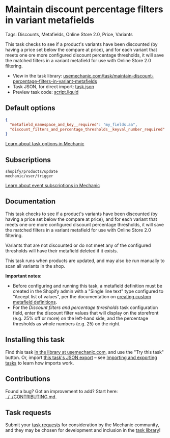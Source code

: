 # Maintain discount percentage filters in variant metafields

Tags: Discounts, Metafields, Online Store 2.0, Price, Variants

This task checks to see if a product's variants have been discounted (by having a price set below the compare at price), and for each variant that meets one ore more configured discount percentage thresholds, it will save the matched filters in a variant metafield for use with Online Store 2.0 filtering.

* View in the task library: [usemechanic.com/task/maintain-discount-percentage-filters-in-variant-metafields](https://usemechanic.com/task/maintain-discount-percentage-filters-in-variant-metafields)
* Task JSON, for direct import: [task.json](../../tasks/maintain-discount-percentage-filters-in-variant-metafields.json)
* Preview task code: [script.liquid](./script.liquid)

## Default options

```json
{
  "metafield_namespace_and_key__required": "my_fields.aa",
  "discount_filters_and_percentage_thresholds__keyval_number_required": null
}
```

[Learn about task options in Mechanic](https://docs.usemechanic.com/article/471-task-options)

## Subscriptions

```liquid
shopify/products/update
mechanic/user/trigger
```

[Learn about event subscriptions in Mechanic](https://docs.usemechanic.com/article/408-subscriptions)

## Documentation

This task checks to see if a product's variants have been discounted (by having a price set below the compare at price), and for each variant that meets one ore more configured discount percentage thresholds, it will save the matched filters in a variant metafield for use with Online Store 2.0 filtering.

Variants that are not discounted or do not meet any of the configured thresholds will have their metafield deleted if it exists.

This task runs when products are updated, and may also be run manually to scan all variants in the shop.

**Important notes:**
- Before configuring and running this task, a metafield definition must be created in the Shopify admin with a "Single line text" type configured to "Accept list of values", per the documentation on [creating custom metafield definitions](https://help.shopify.com/en/manual/metafields/metafield-definitions/creating-custom-metafield-definitions).
- For the _Discount filters and percentage thresholds_ task configuration field, enter the discount filter values that will display on the storefront (e.g. 25% off or more) on the left-hand side, and the percentage thresholds as whole numbers (e.g. 25) on the right.

## Installing this task

Find this task [in the library at usemechanic.com](https://usemechanic.com/task/maintain-discount-percentage-filters-in-variant-metafields), and use the "Try this task" button. Or, import [this task's JSON export](../../tasks/maintain-discount-percentage-filters-in-variant-metafields.json) – see [Importing and exporting tasks](https://docs.usemechanic.com/article/505-importing-and-exporting-tasks) to learn how imports work.

## Contributions

Found a bug? Got an improvement to add? Start here: [../../CONTRIBUTING.md](../../CONTRIBUTING.md).

## Task requests

Submit your [task requests](https://mechanic.canny.io/task-requests) for consideration by the Mechanic community, and they may be chosen for development and inclusion in the [task library](https://tasks.mechanic.dev/)!
